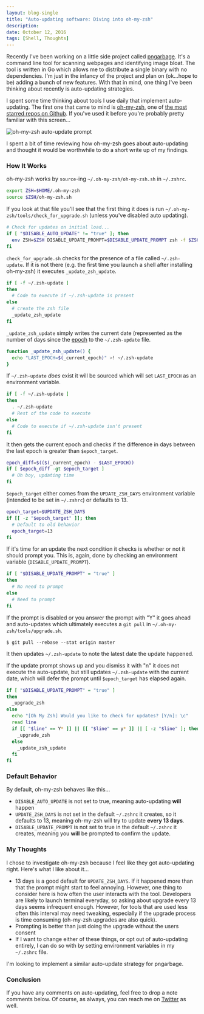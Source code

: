 ```yaml
---
layout: blog-single
title: "Auto-updating software: Diving into oh-my-zsh"
description:
date: October 12, 2016
tags: [Shell, Thoughts]
---
```


Recently I've been working on a little side project called [pngarbage](https://github.com/mpchadwick/pngarbage). It's a command line tool for scanning webpages and identifying image bloat. The tool is written in Go which allows me to distribute a single binary with no dependencies. I'm just in the infancy of the project and plan on (ok...hope to be) adding a bunch of new features. With that in mind, one thing I've been thinking about recently is auto-updating strategies.

I spent some time thinking about tools I use daily that implement auto-updating. The first one that came to mind is [oh-my-zsh](https://github.com/robbyrussell/oh-my-zsh), one of [the most starred repos on Github](https://github.com/search?utf8=%C3%A2%C2%9C%C2%93&q=stars%3A%3E1&type=Repositories&ref=searchresults). If you've used it before you're probably pretty familiar with this screen...

<img
  class="rounded shadow"
  src="/img/blog/auto-updating/oh-my-zsh-auto-update@1x.jpg"
  srcset="/img/blog/auto-updating/oh-my-zsh-auto-update@1x.jpg 1x, /img/blog/auto-updating/oh-my-zsh-auto-update@2x.jpg 2x"
  alt="oh-my-zsh auto-update prompt">

I spent a bit of time reviewing how oh-my-zsh goes about auto-updating and thought it would be worthwhile to do a short write up of my findings.

<!-- excerpt_separator -->

### How It Works

oh-my-zsh works by `source`-ing `~/.oh-my-zsh/oh-my-zsh.sh` in `~/.zshrc`.

```bash
export ZSH=$HOME/.oh-my-zsh
source $ZSH/oh-my-zsh.sh
```

If you look at that file you'll see that the first thing it does is run `~/.oh-my-zsh/tools/check_for_upgrade.sh` (unless you've disabled auto updating).

```bash
# Check for updates on initial load...
if [ "$DISABLE_AUTO_UPDATE" != "true" ]; then
  env ZSH=$ZSH DISABLE_UPDATE_PROMPT=$DISABLE_UPDATE_PROMPT zsh -f $ZSH/tools/check_for_upgrade.sh
fi
```

`check_for_upgrade.sh` checks for the presence of a file called `~/.zsh-update`. If it is not there (e.g. the first time you launch a shell after installing oh-my-zsh) it executes `_update_zsh_update`.

```bash
if [ -f ~/.zsh-update ]
then
  # Code to execute if ~/.zsh-update is present
else
  # create the zsh file
  _update_zsh_update
fi
```

`_update_zsh_update` simply writes the current date (represented as the number of days since the [epoch](https://en.wikipedia.org/wiki/Unix_time) to the `~/.zsh-update` file.

```bash
function _update_zsh_update() {
  echo "LAST_EPOCH=$(_current_epoch)" >! ~/.zsh-update
}
```

If `~/.zsh-update` *does* exist it will be sourced which will set `LAST_EPOCH` as an environment variable. 

```bash
if [ -f ~/.zsh-update ]
then
  . ~/.zsh-update
  # Rest of the code to execute
else
  # Code to execute if ~/.zsh-update isn't present
fi
```

It then gets the current epoch and checks if the difference in days between the last epoch is greater than `$epoch_target`.

```bash
epoch_diff=$(($(_current_epoch) - $LAST_EPOCH))
if [ $epoch_diff -gt $epoch_target ]
  # Oh boy, updating time
fi
```

 `$epoch_target`  either comes from the `UPDATE_ZSH_DAYS` environment variable (intended to be set in `~/.zshrc`) or defaults to 13.

```bash
epoch_target=$UPDATE_ZSH_DAYS
if [[ -z "$epoch_target" ]]; then
  # Default to old behavior
  epoch_target=13
fi
```

If it's time for an update the next condition it checks is whether or not it should prompt you. This is, again, done by checking an environment variable (`DISABLE_UPDATE_PROMPT`).

```bash
if [ "$DISABLE_UPDATE_PROMPT" = "true" ]
then
  # No need to prompt
else
  # Need to prompt
fi
```

If the prompt is disabled or you answer the prompt with "Y" it goes ahead and auto-updates which ultimately executes a `git pull` in `~/.oh-my-zsh/tools/upgrade.sh`. 

```
$ git pull --rebase --stat origin master
```

It then updates `~/.zsh-update` to note the latest date the update happened.

If the update prompt shows up and you dismiss it with "n" it does not execute the auto-update, but still updates `~/.zsh-update` with the current date, which will defer the prompt until `$epoch_target` has elapsed again.

```bash
if [ "$DISABLE_UPDATE_PROMPT" = "true" ]
then
  _upgrade_zsh
else
  echo "[Oh My Zsh] Would you like to check for updates? [Y/n]: \c"
  read line
  if [[ "$line" == Y* ]] || [[ "$line" == y* ]] || [ -z "$line" ]; then
    _upgrade_zsh
  else
    _update_zsh_update
  fi
fi
```

### Default Behavior

By default, oh-my-zsh behaves like this...

- `DISABLE_AUTO_UPDATE` is not set to true, meaning auto-updating **will** happen
- `UPDATE_ZSH_DAYS` is not set in the default `~/.zshrc` it creates, so it defaults to 13, meaning oh-my-zsh will try to update **every 13 days**.
- `DISABLE_UPDATE_PROMPT` is not set to true in the default `~/.zshrc` it creates, meaning you **will** be prompted to confirm the update.

### My Thoughts

I chose to investigate oh-my-zsh because I feel like they got auto-updating right. Here's what I like about it...

- 13 days is a good default for `UPDATE_ZSH_DAYS`. If it happened more than that the prompt might start to feel annoying. However, one thing to consider here is how often the user interacts with the tool. Developers are likely to launch terminal everyday, so asking about upgrade every 13 days seems infrequent enough. However, for tools that are used less often this interval may need tweaking, especially if the upgrade process is time consuming (oh-my-zsh upgrades are also quick).
- Prompting is better than just doing the upgrade without the users consent
- If I want to change either of these things, or opt out of auto-updating entirely, I can do so with by setting environment variables in my `~/.zshrc` file.

I'm looking to implement a similar auto-update strategy for pngarbage. 

### Conclusion

If you have any comments on auto-updating, feel free to drop a note comments below. Of course, as always, you can reach me on [Twitter](http://twitter.com/maxpchadwick) as well.

